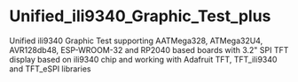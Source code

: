 # Unified_ili9340_Graphic_Test_plus
Unified ili9340 Graphic Test supporting AATMega328, ATMega32U4, AVR128db48, ESP-WROOM-32 and RP2040 based boards with 3.2" SPI TFT display based on ili9340 chip and working with Adafruit TFT, TFT_ili9340 and TFT_eSPI libraries
